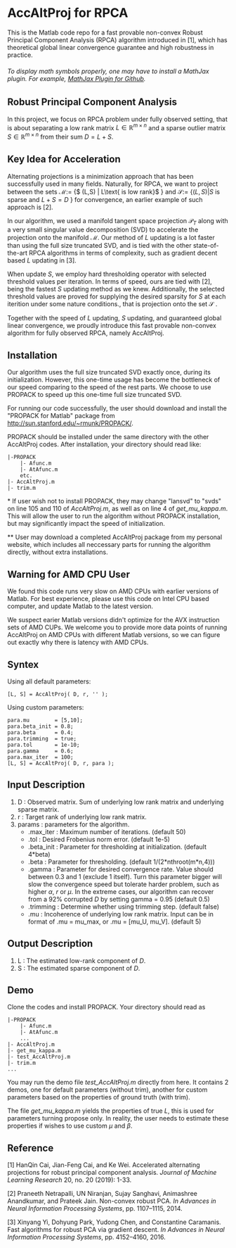 # AccAltProj for RPCA
This is the Matlab code repo for a fast provable non-convex Robust Principal Component Analysis (RPCA) algorithm introduced in [1], which has theoretical global linear convergence guarantee and high robustness in practice. 

###### To display math symbols properly, one may have to install a MathJax plugin. For example, [MathJax Plugin for Github](https://chrome.google.com/webstore/detail/mathjax-plugin-for-github/ioemnmodlmafdkllaclgeombjnmnbima?hl=en).

## Robust Principal Component Analysis
In this project, we focus on RPCA problem under fully observed setting, that is about separating a low rank matrix $L\in \mathbb{R}^{m\times n}$ and a sparse outlier matrix $S\in \mathbb{R}^{m\times n}$ from their sum $D = L + S$.

## Key Idea for Acceleration
Alternating projections is a minimization approach that has been successfully used in many fields. Naturally, for RPCA, we want to project between the sets $\mathcal{M} :=$ \{$ (L,S) | L\text{ is low rank}$ \} and $\mathcal{S} :=$ \{$(L,S) | S\text{ is sparse and } L + S =D$ \} for convergence, an earlier example of such approach is [2].

In our algorithm, we used a manifold tangent space projection $\mathcal{P}_T$ along with a very small singular value decomposition (SVD) to accelerate the projection onto the manifold $\mathcal{M}$. Our method of $L$ updating is a lot faster than using the full size truncated SVD, and is tied with the other state-of-the-art RPCA algorithms in terms of complexity, such as gradient decent based $L$ updating in [3].

When update $S$, we employ hard thresholding operator with selected threshold values per iteration. In terms of speed, ours are tied with [2], being the fastest $S$ updating method as we knew. Additionally, the selected threshold values are proved for supplying the desired sparsity for $S$ at each iterition under some nature conditions., that is projection onto the set $\mathcal{S}$ .

Together with the speed of $L$ updating, $S$ updating, and guaranteed global linear convergence, we proudly introduce this fast provable non-convex algorithm for fully observed RPCA, namely AccAltProj.

## Installation
Our algorithm uses the full size truncated SVD exactly once, during its initialization. However, this one-time usage has become the bottleneck of our speed comparing to the speed of the rest parts. We choose to use PROPACK to speed up this one-time full size truncated SVD. 

For running our code successfully, the user should download and install the "PROPACK for Matlab" package from http://sun.stanford.edu/~rmunk/PROPACK/. 

PROPACK should be installed under the same directory with the other AccAltProj codes. After installation, your directory should read like:
```
|-PROPACK
	|- Afunc.m
 	|- AtAfunc.m
	etc.
|- AccAltProj.m
|- trim.m
```
  
\*  If user wish not to install PROPACK, they may change "lansvd" to "svds" on line 105 and 110 of *AccAltProj.m*, as well as on line 4 of *get_mu_kappa.m*. This will allow the user to run the algorithm without PROPACK installation, but may significantly impact the speed of initialization.

\*\* User may download a completed AccAltProj package from my personal website, which includes all neccessary parts for running the algorithm directly, without extra installations.

## Warning for AMD CPU User
We found this code runs very slow on AMD CPUs with earlier versions of Matlab. For best experience, please use this code on Intel CPU based computer, and update Matlab to the latest version.

We suspect earier Matlab versions didn't optimize for the AVX instruction sets of AMD CUPs. We welcome you to provide more data points of running AccAltProj on AMD CPUs with different Matlab versions, so we can figure out exactly why there is latency with AMD CPUs. 

## Syntex
Using all default parameters:
```
[L, S] = AccAltProj( D, r, '' );
```

Using custom parameters:
```
para.mu        = [5,10];
para.beta_init = 0.8;
para.beta      = 0.4;
para.trimming  = true;
para.tol       = 1e-10;
para.gamma     = 0.6;
para.max_iter  = 100;
[L, S] = AccAltProj( D, r, para );
```

## Input Description
1. D : Observed matrix. Sum of underlying low rank matrix and underlying sparse matrix.
1. r : Target rank of underlying low rank matrix.
1. params : parameters for the algorithm.
	* .max_iter : Maximum number of iterations. (default 50)
	* .tol : Desired Frobenius norm error. (default 1e-5)
	* .beta_init : Parameter for thresholding at initialization. (default 4\*beta)
	* .beta : Parameter for thresholding. (default 1/(2\*nthroot(m\*n,4)))
	* .gamma : Parameter for desired convergence rate. Value should between 0.3 and 1 (exclude 1 itself). Turn this parameter bigger will slow the convergence speed but tolerate harder problem, such as higher $\alpha$, $r$ or $\mu$. In the extreme cases, our algorithm can recover from a 92% corrupted $D$ by setting gamma = 0.95 (default 0.5)   
	* .trimming : Determine whether using trimming step. (default false)
	* .mu : Incoherence of underlying low rank matrix. Input can be in format of .mu = mu_max, or .mu = [mu_U, mu_V]. (default 5)

## Output Description
1. L : The estimated low-rank component of $D$.
1. S : The estimated sparse component of $D$.

## Demo
Clone the codes and install PROPACK. Your directory should read as 
```
|-PROPACK
	|- Afunc.m
 	|- AtAfunc.m
	...
|- AccAltProj.m
|- get_mu_kappa.m
|- test_AccAltProj.m
|- trim.m
...
```
You may run the demo file *test_AccAltProj.m* directly from here. It contains 2 demos, one for default parameters (without trim), another for custom parameters based on the properties of ground truth (with trim).

The file *get_mu_kappa.m* yields the properties of true $L$, this is used for parameters turning propose only. In reality, the user needs to estimate these properties if wishes to use custom $\mu$ and $\beta$.

## Reference
[1] HanQin Cai, Jian-Feng Cai, and Ke Wei. Accelerated alternating projections for robust principal component analysis. *Journal of Machine Learning Research* 20, no. 20 (2019): 1-33.

[2] Praneeth Netrapalli, UN Niranjan, Sujay Sanghavi, Animashree Anandkumar, and Prateek Jain. Non-convex robust PCA. *In Advances in Neural Information Processing Systems*, pp. 1107–1115, 2014.

[3] Xinyang Yi, Dohyung Park, Yudong Chen, and Constantine Caramanis. Fast algorithms for robust PCA via gradient descent. *In Advances in Neural Information Processing Systems*, pp. 4152–4160, 2016.
